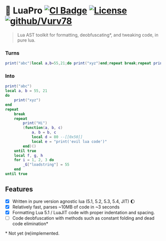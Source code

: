 # 🧐 LuaPro [![CI Badge](https://github.com/Vurv78/LuaPro/actions/workflows/test.yml/badge.svg)](https://github.com/Vurv78/LuaPro/actions) [![License](https://img.shields.io/github/license/Vurv78/LuaPro?color=red&include_prereleases)](https://github.com/Vurv78/LuaPro/blob/master/LICENSE) [![github/Vurv78](https://img.shields.io/discord/824727565948157963?label=Discord&logo=discord&logoColor=ffffff&labelColor=7289DA&color=2c2f33)](https://discord.gg/yXKMt2XUXm)
> Lua AST toolkit for formatting, deobfuscating*, and tweaking code, in pure lua.

### Turns
```lua
print("abc")local a,b=55,21;do print("xyz")end;repeat break;repeat print("Hi")(function(a,b,c)a,b=b,c;local d=0x50;local e="\x70\x72\x69\x6e\x74\x28\x27\x65\x76\x69\x6c\x20\x6c\x75\x61\x20\x63\x6f\x64\x65\x27\x29"end)()until true;local f,g,h;for i=1,2,3 do _G["\x6c\x6f\x61\x64\x73\x74\x72\x69\x6e\x67"]=55 end until true
```

### Into
```lua
print("abc")
local a, b = 55, 21
do
	print("xyz")
end
repeat
	break
	repeat
		print("Hi")
		(function(a, b, c)
			a, b = b, c
			local d = 80 --[[0x50]]
			local e = "print('evil lua code')"
		end)()
	until true
	local f, g, h
	for i = 1, 2, 3 do
		_G["loadstring"] = 55
	end
until true
```

## Features
- [x] Written in pure version agnostic lua (5.1, 5.2, 5.3, 5.4, JIT) 🌔
- [x] Relatively fast, parses ~10MB of code in ~3 seconds
- [x] Formatting Lua 5.1 / LuaJIT code with proper indentation and spacing.
- [ ] Code deobfuscation with methods such as constant folding and dead code elimination*

\* Not yet (re)implemented.